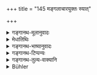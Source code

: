 +++
title = "145 मङ्गलाचारयुक्तः स्यात्"

+++

<details><summary>गङ्गानथ-मूलानुवादः</summary>

He shall be intent upon auspicious customs, with his mind under control and the senses subjugated; and he shall, untired, daily recite prayers and offer oblations into the fire.—(145)
</details>

<details><summary>मेधातिथिः</summary>

अभिलषीतायुर् धनादिसिद्धिर् **मङ्गलम्** । तदर्थम् आचारो **मङ्गलाचारो** गोरोचनातिलकशुभफलादिस्पर्शस् तेन युक्तो नित्यं तत् सेवापरः स्यात् ।

- <u>ननु</u> चाचारस्य प्रामाण्यम् उक्तम् एव ।

- <u>सत्यम्</u> । अदृष्टस्यार्थस्यानेनोच्यते । दृष्टबुद्ध्या हि क्रियमाणस्य व्यभिचारदर्शनेन कश्चिद् अनादरपरः स्यात् । तदर्थं पुनर् उच्यते । यथा प्रस्थानकाले संनिहिते पुनः कथनं दध्यादौ वन्दनं शुक्लनिवसनदर्शनम्, दक्षिणतः कपिञ्जलवासितम्, फलिते वृक्षे दक्षिणत एव वायसस्य — एवमादि मङ्गलार्थम् आदरणीयम्, विपरीतं वर्जनीयम् । 

- **जितेन्द्रियो** विषयेष्व् अलालसः । पुरुषार्थतयैतद् असकृद् उक्तम् अपि विनिपातन्वृत्त्यर्थम् उच्यते । अग्नेर् अन्यत्रापि होमसंभवाज् **जुहुयाद् अग्निम्** इत्य् आह । **अतन्द्रित** इत्य् उक्तानुवादः ॥ ४.१४५ ॥
</details>

<details><summary>गङ्गानथ-भाष्यानुवादः</summary>

‘*Auspiciousness*’ consists in the accomplishment of such desirable things as long life, wealth, and so forth;—the ‘*custom*’ is conducive to this—such as the wearing of the *gorocanā* -mark on the forehead, the touching of good fruit, and s o forth;—on such custom he shall be ‘*intent*’; *i.e*., he shall always follow such customs.

“The authority of *customs* has already been asserted before.”

True. But what is asserted here is custom pertaining to non-physical ends. If those acts were done with a view to visible results, then it would so happen that the acts would sometimes fail to bring about the desired result, and this would lead the man to neglect them. It is for this purpose that the thing is reiterated here. Just as in connection with the time of starting on a journey, we shall have the reiteration of such acts as the saluting of cows and other similar things, looking at white garments, the singing of *kapiñjala-* birds to the right, the crowing of the crow to the right on a fruit-laden tree. All these acts shall be done for the sake of one’s welfare; and acts contrary to these shall be avoided.

‘*With senses subjugated*’—without hankering for the objects of sense. Though this has been often repeated, us being something desirable for man, yet it is mentioned here with a view to save the man from falling into sin.

Since oblation may be offered elsewhere also, the text has specially mentioned the ‘fire.’

‘*Untired*.’—This only reiterates what has been said before.—(145)
</details>

<details><summary>गङ्गानथ-टिप्पन्यः</summary>

This verse is quoted in *Aparārka* (p. 229).
</details>

<details><summary>गङ्गानथ-तुल्य-वाक्यानि</summary>

*Vyāsa* (quoted by Gautama).—‘One shall do what is commended, and avoid
what is not commended; this is what has been declared by sages to he the
*auspicious custom*.’

*Gautama* (10, 71).—‘The accomplished student, who, desirous of saving
from evil his parents and relations, senior as well as junior, behaves
in this manner, never falls off from the eternal Brahman.’

*Atri-Saṃhitā* (16-19).—‘This Dharma has been expounded by men for the
religious students, when by having acquired honour in this world, they
reach the highest conditions. Those who, deviating from their own
Dharma, betake themselves to that of others, them the king shall punish,
and thereby rejoice in heaven. he who is linn in his own Dharma, even if
he he a Śūdra, obtains heaven; the Dharma of others should be always
shunned, like the beautiful wife of another man.’

*Āpastamba Dharmasūtra* (2.2.27).—‘For all castes, there is high and
immeasurable happiness in the performance of their own Dharma. On
re-birth, by virtue of the residue of his *Karma*, he acquires his
caste, body, complexion, strength, memory, intelligence, riches and
meritorious behaviour.’

*Baudhāyana* (2.2.1).—‘The Brāhmaṇa who bathes daily, constantly wears
the sacred thread, reads the Veda daily, avoids the Śūdra’s food,
approaches his wife only during

the period and offers oblations according to law, never falls off from
the Brāhmic region.’

*Yājñavalkya* (3.205).—‘Even the Householder becomes liberated, if he
has acquired property rightfully, has been devoted to truth and fond of
guests, has performed Śrāddhas and has always spoken the truth.’

Do. (3. 220).—‘By omitting what has been enjoined, by doing what has
been forbidden, and by omitting to control the sense-organs, the man
falls.’
</details>

<details><summary>Bühler</summary>

145	Let him eagerly follow the (customs which are) auspicious and the rule of good conduct, be careful of purity, and control all his organs, let him mutter (prayers) and, untired, daily offer oblations in the fire.
</details>

